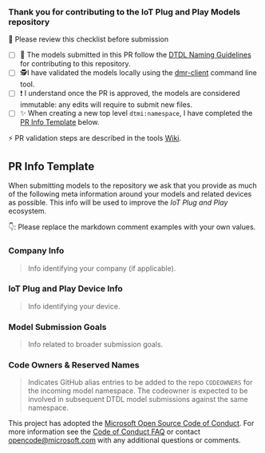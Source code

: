 ### Thank you for contributing to the IoT Plug and Play Models repository

:memo: Please review this checklist before submission

- [ ] :eyes: The models submitted in this PR follow the [DTDL Naming Guidelines](https://github.com/Azure/iot-plugandplay-models-tools/wiki/DTDL-Naming-Guidelines) for contributing to this repository.
- [ ] 🕵️I have validated the models locally using the [dmr-client](https://github.com/Azure/iot-plugandplay-models-tools/tree/dev/clients/dotnet/Microsoft.IoT.ModelsRepository.CommandLine) command line tool.
- [ ] ❗ I understand once the PR is approved, the models are considered immutable: any edits will require to submit new files.
- [ ] ✨ When creating a new top level `dtmi:namespace`, I have completed the [PR Info Template](#pr-info-template) below.

:zap: PR validation steps are described in the tools [Wiki](https://github.com/Azure/iot-plugandplay-models-tools/wiki/Validation-Pipeline#pr-validation-checks).

## PR Info Template

When submitting models to the repository we ask that you provide as much of the following meta information around your models and related devices as possible. This info will be used to improve the _IoT Plug and Play_ ecosystem.

👇: Please replace the markdown comment examples with your own values.

### Company Info

> Info identifying your company (if applicable).
<!--


Examples:
- Company name
- Company website
- GitHub presence
- Other

-->

### IoT Plug and Play Device Info
> Info identifying your device.

<!--
Examples:
- Product website
- OS & Arch
- SDK used for model implementation
- Other

-->

### Model Submission Goals

> Info related to broader submission goals.  
<!--

Examples:
- Device certification
- Presence in the [Certified Device catalog](https://devicecatalog.azure.com/)
- IoT Central integration
- Custom solution
- Other

-->

### Code Owners & Reserved Names

> Indicates GitHub alias entries to be added to the repo `CODEOWNERS` for the incoming model namespace. The codeowner is expected to be involved in subsequent DTDL model submissions against the same namespace.

<!--

If no alias is specified then we assume the PR submitter is responsible for the namespace.

Examples:
- @ContosoModelNamespaceOwner 1

-->

This project has adopted the [Microsoft Open Source Code of Conduct](https://opensource.microsoft.com/codeofconduct/). For more information see the [Code of Conduct FAQ](https://opensource.microsoft.com/codeofconduct/faq/) or contact [opencode@microsoft.com](mailto:opencode@microsoft.com) with any additional questions or comments.
